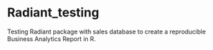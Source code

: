 # Radiant_testing
Testing Radiant package with sales database to create a reproducible Business Analytics Report in R.
